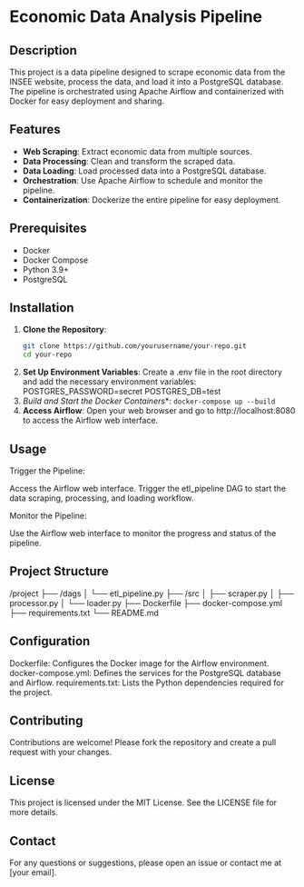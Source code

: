 # Economic Data Analysis Pipeline

## Description

This project is a data pipeline designed to scrape economic data from the INSEE website, process the data, and load it into a PostgreSQL database. The pipeline is orchestrated using Apache Airflow and containerized with Docker for easy deployment and sharing.

## Features

- **Web Scraping**: Extract economic data from multiple sources.
- **Data Processing**: Clean and transform the scraped data.
- **Data Loading**: Load processed data into a PostgreSQL database.
- **Orchestration**: Use Apache Airflow to schedule and monitor the pipeline.
- **Containerization**: Dockerize the entire pipeline for easy deployment.

## Prerequisites

- Docker
- Docker Compose
- Python 3.9+
- PostgreSQL

## Installation

1. **Clone the Repository**:
   ```sh
   git clone https://github.com/yourusername/your-repo.git
   cd your-repo
2. **Set Up Environment Variables**:
   Create a .env file in the root directory and add the necessary environment variables:
   POSTGRES_PASSWORD=secret
   POSTGRES_DB=test
3. *Build and Start the Docker Containers**:
   ```docker-compose up --build```
4. **Access Airflow**:
   Open your web browser and go to http://localhost:8080 to access the Airflow web interface.

## Usage

  Trigger the Pipeline:
  
  Access the Airflow web interface.
  Trigger the etl_pipeline DAG to start the data scraping, processing, and loading workflow.
  
  Monitor the Pipeline:
  
  Use the Airflow web interface to monitor the progress and status of the pipeline.

## Project Structure

  /project
├── /dags
│   └── etl_pipeline.py
├── /src
│   ├── scraper.py
│   ├── processor.py
│   └── loader.py
├── Dockerfile
├── docker-compose.yml
├── requirements.txt
└── README.md

## Configuration
Dockerfile: Configures the Docker image for the Airflow environment.
docker-compose.yml: Defines the services for the PostgreSQL database and Airflow.
requirements.txt: Lists the Python dependencies required for the project.
## Contributing
Contributions are welcome! Please fork the repository and create a pull request with your changes.
## License
This project is licensed under the MIT License. See the LICENSE file for more details.
## Contact
For any questions or suggestions, please open an issue or contact me at [your email].
